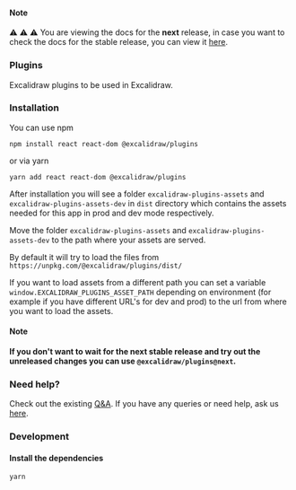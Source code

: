 #### Note

⚠️ ⚠️ ⚠️ You are viewing the docs for the **next** release, in case you want to check the docs for the stable release, you can view it [here](https://www.npmjs.com/package/@excalidraw/plugins).

### Plugins

Excalidraw plugins to be used in Excalidraw.

### Installation

You can use npm

```
npm install react react-dom @excalidraw/plugins
```

or via yarn

```
yarn add react react-dom @excalidraw/plugins
```

After installation you will see a folder `excalidraw-plugins-assets` and `excalidraw-plugins-assets-dev` in `dist` directory which contains the assets needed for this app in prod and dev mode respectively.

Move the folder `excalidraw-plugins-assets` and `excalidraw-plugins-assets-dev` to the path where your assets are served.

By default it will try to load the files from `https://unpkg.com/@excalidraw/plugins/dist/`

If you want to load assets from a different path you can set a variable `window.EXCALIDRAW_PLUGINS_ASSET_PATH` depending on environment (for example if you have different URL's for dev and prod) to the url from where you want to load the assets.

#### Note

**If you don't want to wait for the next stable release and try out the unreleased changes you can use `@excalidraw/plugins@next`.**

### Need help?

Check out the existing [Q&A](https://github.com/excalidraw/excalidraw/discussions?discussions_q=label%3Apackage%3Aplugins). If you have any queries or need help, ask us [here](https://github.com/excalidraw/excalidraw/discussions?discussions_q=label%3Apackage%3Aplugins).

### Development

#### Install the dependencies

```bash
yarn
```
